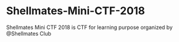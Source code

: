 # Shellmates-Mini-CTF-2018
Shellmates Mini CTF 2018 is CTF for learning purpose organized by @Shellmates Club 
